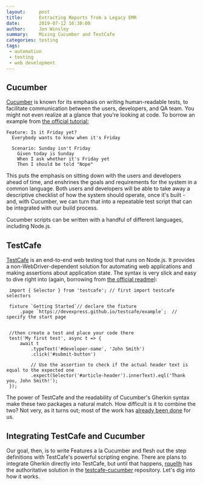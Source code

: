 ```yaml
---
layout:     post
title:      Extracting Reports from a Legacy EMR
date:       2019-07-12 16:30:00
author:     Jon Winsley
summary:    Mixing Cucumber and TestCafe
categories: testing
tags:
 - automation
 - testing
 - web development
---
```


## Cucumber

[Cucumber](https://cucumber.io/) is known for its emphasis on writing human-readable tests, to facilitate 
communication between the users, developers, and QA team. You might not even realize
at a glance that you're looking at code. To borrow an example from [the official tutorial:](https://cucumber.io/docs/guides/10-minute-tutorial/)

    Feature: Is it Friday yet?
      Everybody wants to know when it's Friday
    
      Scenario: Sunday isn't Friday
        Given today is Sunday
        When I ask whether it's Friday yet
        Then I should be told "Nope"

This puts the emphasis on sitting down with the users and developers ahead of time,
and enshrines the goals and requirements for the system in a common language. Both
users and developers will be able to take away a descriptive checklist of how the
system should operate, once it's built - and, with Cucumber, we can turn that into a
repeatable test script that can be integrated with our build process.

Cucumber scripts can be written with a handful of different languages, including Node.js.

 ## TestCafe
 
 [TestCafe](https://github.com/DevExpress/testcafe) is an end-to-end web testing tool 
 that runs on Node.js. It provides a non-WebDriver-dependent solution for automating web
 applications and making assertions about application state. The syntax is very slick and
 easy to dive right into (again, borrowing from [the official readme](https://github.com/DevExpress/testcafe#getting-started)):
 
     import { Selector } from 'testcafe'; // first import testcafe selectors
     
     fixture `Getting Started`// declare the fixture
         .page `https://devexpress.github.io/testcafe/example`;  // specify the start page
     
     
     //then create a test and place your code there
     test('My first test', async t => {
         await t
             .typeText('#developer-name', 'John Smith')
             .click('#submit-button')
     
             // Use the assertion to check if the actual header text is equal to the expected one
             .expect(Selector('#article-header').innerText).eql('Thank you, John Smith!');
     });
 
The power of TestCafe and the readability of Cucumber's Gherkin syntax make these two
packages a natural match. How difficult is it to combine the two? Not very, as it turns
out; most of the work has [already been done](https://github.com/rquellh/testcafe-cucumber) for us. 

## Integrating TestCafe and Cucumber

Our goal, then, is to write Features a la Cucumber and flesh out the step definitions with
TestCafe's powerful scripting engine. There are plans to integrate Gherkin directly into
TestCafe, but until that happens, [rquellh](https://github.com/rquellh/) has the authoritative
solution in the [testcafe-cucumber](https://github.com/rquellh/testcafe-cucumber) repository.
Let's dig into how it works.

